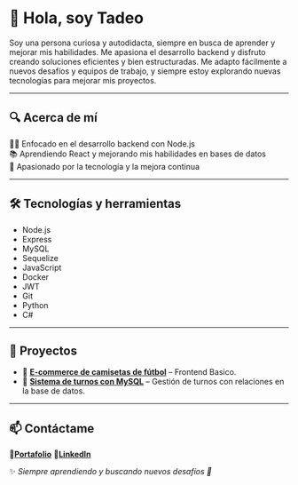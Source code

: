 # 👋 Hola, soy Tadeo  

Soy una persona curiosa y autodidacta, siempre en busca de aprender y mejorar mis habilidades. 
Me apasiona el desarrollo backend y disfruto creando soluciones eficientes y bien estructuradas. Me adapto fácilmente a nuevos desafíos y equipos de trabajo, y siempre estoy explorando nuevas tecnologías para mejorar mis proyectos.  

---

## 🔍 Acerca de mí  
🧑‍💻 Enfocado en el desarrollo backend con Node.js  
📚 Aprendiendo React y mejorando mis habilidades en bases de datos  
🚀 Apasionado por la tecnología y la mejora continua  

---

## 🛠️ Tecnologías y herramientas  
- Node.js  
- Express  
- MySQL    
- Sequelize
- JavaScript
- Docker  
- JWT  
- Git  
- Python
- C#  

---

## 📌 Proyectos  
- 🔹 **[E-commerce de camisetas de fútbol](https://github.com/TadeoIuliani/TP1-UTN-PIII-C331)** – Frontend Basico.  
- 🔹 **[Sistema de turnos con MySQL](https://github.com/TadeoIuliani/API_TURNOS)** – Gestión de turnos con relaciones en la base de datos.  

---

## 📫 Contáctame  
📌**[Portafolio](https://portfolio-wj37.onrender.com)**
📌**[LinkedIn](https://www.linkedin.com/in/tadeo-agustin-iuliani/)**

✨ *Siempre aprendiendo y buscando nuevos desafíos 🚀*  
